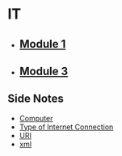 # IT

- ## [Module 1](Classes_Notes/Module_1/m1_syllabus.md)
- ## [Module 3](Classes_Notes/Module_3/m3_syllabus.md)

## Side Notes
- [Computer](Side_Notes/computer) 
- [Type of Internet Connection](Side_Notes/type_of_internet_connection)
- [URI](Side_Notes/URI)
- [xml](Side_Notes/xml)
